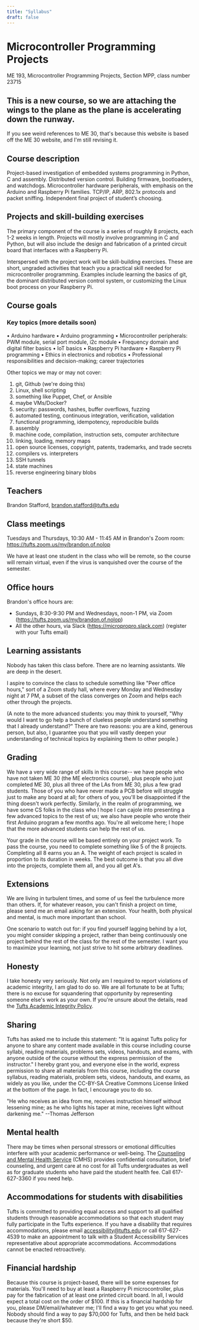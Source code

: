 ```yaml
---
title: "Syllabus"
draft: false
---
```

# Microcontroller Programming Projects

ME 193, Microcontroller Programming Projects, Section MPP, class number 23715

## This is a new course, so we are attaching the wings to the plane as the plane is accelerating down the runway.

If you see weird references to ME 30, that's because this website is based off the ME 30 website, and I'm still revising it.

## Course description

Project-based investigation of embedded systems programming in Python, C and assembly. Distributed version control. Building firmware, bootloaders, and watchdogs. Microcontroller hardware peripherals, with emphasis on the Arduino and Raspberry Pi families. TCP/IP, ARP, 802.1x protocols and packet sniffing. Independent final project of student’s choosing.

## Projects and skill-building exercises

The primary component of the course is a series of roughly 8 projects, each 1-2 weeks in length. Projects will mostly involve programming in C and Python, but will also include the design and fabrication of a printed circuit board that interfaces with a Raspberry Pi.

Interspersed with the project work will be skill-building exercises. These are short, ungraded activities that teach you a practical skill needed for microcontroller programming. Examples include learning the basics of git, the dominant distributed version control system, or customizing the Linux boot process on your Raspberry Pi.

## Course goals

### Key topics (more details soon)
•	Arduino hardware
•	Arduino programming
•	Microcontroller peripherals: PWM module, serial port module, i2c module
•	Frequency domain and digital filter basics
•	IoT basics
•	Raspberry Pi hardware
•	Raspberry Pi programming
•	Ethics in electronics and robotics
•	Professional responsibilities and decision-making; career trajectories

Other topics we may or may not cover:

1. git, Github (we're doing this)
2. Linux, shell scripting
3. something like Puppet, Chef, or Ansible
4. maybe VMs/Docker?
5. security: passwords, hashes, buffer overflows, fuzzing
6. automated testing, continuous integration, verification, validation
7. functional programming, idempotency, reproducible builds
8. assembly
9. machine code, compilation, instruction sets, computer architecture
10. linking, loading, memory maps
11. open source licenses, copyright, patents, trademarks, and trade secrets
12. compilers vs. interpreters
13. SSH tunnels
14. state machines
15. reverse engineering binary blobs

## Teachers

Brandon Stafford, brandon.stafford@tufts.edu

## Class meetings

Tuesdays and Thursdays, 10:30 AM - 11:45 AM in Brandon's Zoom room: https://tufts.zoom.us/my/brandon.of.nolop

We have at least one student in the class who will be remote, so the course will remain virtual, even if the virus is vanquished over the course of the semester.

## Office hours

Brandon's office hours are:

* Sundays, 8:30-9:30 PM and Wednesdays, noon-1 PM, via Zoom (https://tufts.zoom.us/my/brandon.of.nolop)
* All the other hours, via Slack (https://micropropro.slack.com) (register with your Tufts email)

## Learning assistants

Nobody has taken this class before. There are no learning assistants. We are deep in the desert.

I aspire to convince the class to schedule something like "Peer office hours," sort of a Zoom study hall, where every Monday and Wednesday night at 7 PM, a subset of the class converges on Zoom and helps each other through the projects.

(A note to the more advanced students: you may think to yourself, "Why would I want to go help a bunch of clueless people understand something that I already understand?" There are two reasons: you are a kind, generous person, but also, I guarantee you that you will vastly deepen your understanding of technical topics by explaining them to other people.)

## Grading

We have a very wide range of skills in this course-- we have people who have not taken ME 30 (the ME electronics course), plus people who just completed ME 30, plus all three of the LAs from ME 30, plus a few grad students. Those of you who have never made a PCB before will struggle just to make any board at all; for others of you, you'll be disappointed if the thing doesn't work perfectly. Similarly, in the realm of programming, we have some CS folks in the class who I hope I can cajole into presenting a few advanced topics to the rest of us; we also have people who wrote their first Arduino program a few months ago. You're all welcome here; I hope that the more advanced students can help the rest of us.

Your grade in the course will be based entirely on your project work. To pass the course, you need to complete something like 5 of the 8 projects. Completing all 8 earns you an A. The weight of each project is scaled in proportion to its duration in weeks. The best outcome is that you all dive into the projects, complete them all, and you all get A's.

## Extensions

We are living in turbulent times, and some of us feel the turbulence more than others. If, for whatever reason, you can't finish a project on time, please send me an email asking for an extension. Your health, both physical and mental, is much more important than school.

One scenario to watch out for: if you find yourself lagging behind by a lot, you might consider skipping a project, rather than being continuously one project behind the rest of the class for the rest of the semester. I want you to maximize your learning, not just strive to hit some arbitrary deadlines.

## Honesty

I take honesty very seriously. Not only am I required to report violations of academic integrity, I am glad to do so. We are all fortunate to be at Tufts; there is no excuse for squandering that opportunity by representing someone else's work as your own. If you're unsure about the details, read the [Tufts Academic Integrity Policy](https://students.tufts.edu/student-affairs/student-life-policies/academic-integrity-policy).

## Sharing

Tufts has asked me to include this statement: "It is against Tufts policy for anyone to share any content made available in this course including course syllabi, reading materials, problems sets, videos, handouts, and exams, with anyone outside of the course without the express permission of the instructor." I hereby grant you, and everyone else in the world, express permission to share all materials from this course, including the course syllabus, reading materials, problem sets, videos, handouts, and exams, as widely as you like, under the CC-BY-SA Creative Commons License linked at the bottom of the page. In fact, I encourage you to do so.

"He who receives an idea from me, receives instruction himself without lessening mine; as he who lights his taper at mine, receives light without darkening me." --Thomas Jefferson

## Mental health

There may be times when personal stressors or emotional difficulties interfere with your academic performance or well-being. The [Counseling and Mental Health Service](http://go.tufts.edu/Counseling) (CMHS) provides confidential consultation, brief counseling, and urgent care at no cost for all Tufts undergraduates as well as for graduate students who have paid the student health fee. Call 617-627-3360 if you need help.

## Accommodations for students with disabilities

Tufts is committed to providing equal access and support to all qualified students through reasonable accommodations so that each student may fully participate in the Tufts experience. If you have a disability that requires accommodations, please email accessibility@tufts.edu or call 617-627-4539 to make an appointment to talk with a Student Accessibility Services representative about appropriate accommodations. Accommodations cannot be enacted retroactively.

## Financial hardship

Because this course is project-based, there will be some expenses for materials. You'll need to buy at least a Raspberry Pi microcontroller, plus pay for the fabrication of at least one printed circuit board. In all, I would expect a total cost on the order of $100. If this is a financial hardship for you, please DM/email/whatever me; I'll find a way to get you what you need. Nobody should find a way to pay $70,000 for Tufts, and then be held back because they're short $50. 

